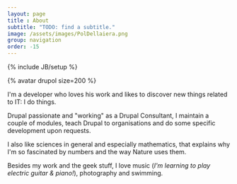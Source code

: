 ```yaml
---
layout: page
title : About
subtitle: "TODO: find a subtitle."
image: /assets/images/PolDellaiera.png
group: navigation
order: -15
---
```

{% include JB/setup %}

{% avatar drupol size=200 %}

I'm a developer who loves his work and likes to discover new things related to IT: I do things.

Drupal passionate and "working" as a Drupal Consultant, I maintain a couple of modules, teach Drupal to organisations and do some specific development upon requests.

I also like sciences in general and especially mathematics, that explains why I'm so fascinated by numbers and the way Nature uses them.

Besides my work and the geek stuff, I love music (_I'm learning to play electric guitar & piano!_), photography and swimming.
